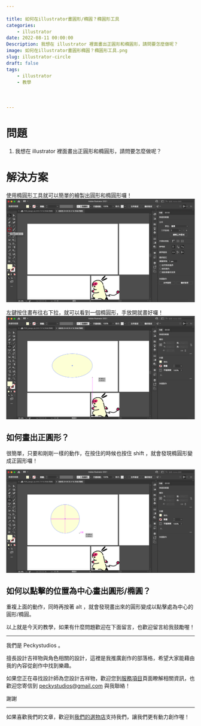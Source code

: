 ```yaml
---

title: 如何在illustrator畫圓形/橢圓？橢圓形工具
categories:
    - illustrator
date: 2022-08-11 00:00:00
Description: 我想在 illustrator 裡面畫出正圓形和橢圓形，請問要怎麼做呢？
image: 如何在illustrator畫圓形橢圓？橢圓形工具.png
slug: illustrator-circle
draft: false
tags:
    - illustrator
    - 教學



---
```




# 問題
1. 我想在 illustrator 裡面畫出正圓形和橢圓形，請問要怎麼做呢？

# 解決方案
使用橢圓形工具就可以簡單的繪製出圓形和橢圓形囉！
![image](A4BA754A-9CB8-401A-8DDD-3A35B2AEAD0E.png)

左鍵按住畫布往右下拉，就可以看到一個橢圓形，手放開就畫好囉！
![image](F571A4CA-A427-4AB3-8890-8051A8EF2BB2.png)

## 如何畫出正圓形？
很簡單，只要和剛剛一樣的動作，在按住的時候也按住 shift ，就會發現橢圓形變成正圓形囉！

![image](612FA445-5DCD-45B5-87F2-DC68FF8810F4.png)


## 如何以點擊的位置為中心畫出圓形/橢圓？
重複上面的動作，同時再按著 alt ，就會發現畫出來的圓形變成以點擊處為中心的圓形/橢圓。



以上就是今天的教學，如果有什麼問題歡迎在下面留言，也歡迎留言給我鼓勵喔！

---

我們是 Peckystudios 。

擅長設計吉祥物與角色相關的設計，這裡是我推廣創作的部落格，希望大家能藉由我的內容從創作中找到樂趣。

如果您正在尋找設計師為您設計吉祥物，歡迎您到[服務項目](https://peckyhsieh.wixsite.com/peckystudiosservice)頁面瞭解相關資訊，也歡迎您寄信到 peckystudios@gmail.com 與我聯絡！

謝謝

---

如果喜歡我們的文章，歡迎到[我們的選物店](https://www.rakuten.com.tw/shop/peckystudio/)支持我們，讓我們更有動力創作喔！
